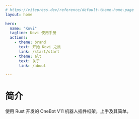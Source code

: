 ```yaml
---
# https://vitepress.dev/reference/default-theme-home-page
layout: home

hero:
  name: "Kovi"
  tagline: Kovi 使用手册
  actions:
    - theme: brand
      text: 开始 Kovi 之旅
      link: /start/start
    - theme: alt
      text: 关于
      link: /about

---
```



# 简介

使用 Rust 开发的 OneBot V11 机器人插件框架。上手及其简单。

